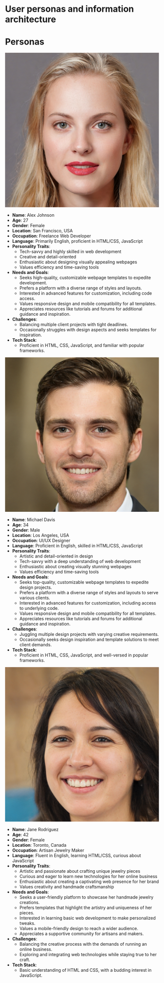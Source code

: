 # User personas and information architecture 

# Personas

![First Persona](https://github.com/stipe-jurkovic/HCL-2023-24-Jurkovic/blob/main/misc/AIphotos/thispersondoesnotexist.jpg)

- **Name**: Alex Johnson
- **Age**: 27
- **Gender**: Female
- **Location**: San Francisco, USA
- **Occupation**: Freelance Web Developer
- **Language**: Primarily English, proficient in HTML/CSS, JavaScript
- **Personality Traits**:
  - Tech-savvy and highly skilled in web development
  - Creative and detail-oriented
  - Enthusiastic about designing visually appealing webpages
  - Values efficiency and time-saving tools
- **Needs and Goals**:
  - Seeks high-quality, customizable webpage templates to expedite development.
  - Prefers a platform with a diverse range of styles and layouts.
  - Interested in advanced features for customization, including code access.
  - Values responsive design and mobile compatibility for all templates.
  - Appreciates resources like tutorials and forums for additional guidance and inspiration.
- **Challenges**:
  - Balancing multiple client projects with tight deadlines.
  - Occasionally struggles with design aspects and seeks templates for inspiration.
- **Tech Stack**:
  - Proficient in HTML, CSS, JavaScript, and familiar with popular frameworks.

![Second Persona](https://github.com/stipe-jurkovic/HCL-2023-24-Jurkovic/blob/main/misc/AIphotos/thispersondoesnotexist1.jpg)

- **Name**: Michael Davis
- **Age**: 34
- **Gender**: Male
- **Location**: Los Angeles, USA
- **Occupation**: UI/UX Designer
- **Language**: Proficient in English, skilled in HTML/CSS, JavaScript
- **Personality Traits**:
  - Artistic and detail-oriented in design
  - Tech-savvy with a deep understanding of web development
  - Enthusiastic about creating visually stunning webpages
  - Values efficiency and time-saving tools
- **Needs and Goals**:
  - Seeks top-quality, customizable webpage templates to expedite design projects.
  - Prefers a platform with a diverse range of styles and layouts to serve various clients.
  - Interested in advanced features for customization, including access to underlying code.
  - Values responsive design and mobile compatibility for all templates.
  - Appreciates resources like tutorials and forums for additional guidance and inspiration.
- **Challenges**:
  - Juggling multiple design projects with varying creative requirements.
  - Occasionally seeks design inspiration and template solutions to meet client demands.
- **Tech Stack**:
  - Proficient in HTML, CSS, JavaScript, and well-versed in popular frameworks.

![Third Persona](https://github.com/stipe-jurkovic/HCL-2023-24-Jurkovic/blob/main/misc/AIphotos/thispersondoesnotexist2.jpg)

- **Name**: Jane Rodriguez
- **Age**: 42
- **Gender**: Female
- **Location**: Toronto, Canada
- **Occupation**: Artisan Jewelry Maker
- **Language**: Fluent in English, learning HTML/CSS, curious about JavaScript
- **Personality Traits**:
  - Artistic and passionate about crafting unique jewelry pieces
  - Curious and eager to learn new technologies for her online business
  - Enthusiastic about creating a captivating web presence for her brand
  - Values creativity and handmade craftsmanship
- **Needs and Goals**:
  - Seeks a user-friendly platform to showcase her handmade jewelry creations.
  - Prefers templates that highlight the artistry and uniqueness of her pieces.
  - Interested in learning basic web development to make personalized tweaks.
  - Values a mobile-friendly design to reach a wider audience.
  - Appreciates a supportive community for artisans and makers.
- **Challenges**:
  - Balancing the creative process with the demands of running an online business.
  - Exploring and integrating web technologies while staying true to her craft.
- **Tech Stack**:
  - Basic understanding of HTML and CSS, with a budding interest in JavaScript.
